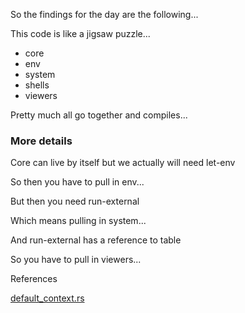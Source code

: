 
So the findings for the day are the following...

This code is like a jigsaw puzzle...

* core
* env
* system
* shells
* viewers

Pretty much all go together and compiles...

### More details

Core can live by itself but we actually will need let-env

So then you have to pull in env...

But then you need run-external

Which means pulling in system...

And run-external has a reference to table

So you have to pull in viewers...

References

[default_context.rs](https://github.com/stormasm/nushell/blob/two_com_crates_a/crates/nu-command-core/src/default_context.rs)